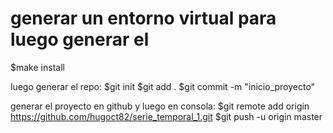 # generar un entorno virtual para luego generar el
$make install

luego generar el repo:
$git init
$git add .
$git commit -m "inicio_proyecto"

generar el proyecto en github y luego en consola:
$git remote add origin https://github.com/hugoct82/serie_temporal_1.git
$git push -u origin master
